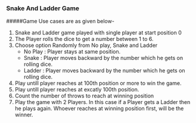 ### Snake And Ladder Game

#####Game Use cases are as given below-


1.  Snake and Ladder game played with single player at start position 0
2. The Player rolls the dice to get a number between 1 to 6.
3. Choose option Randomly from No play, Snake and Ladder
    - No Play : Player stays at same position.
	- Snake : Player moves backward by the number which he gets on rolling dice.
	- Ladder : Player moves backward by the number which he gets on rolling dice.
4.  Play untill player reaches at 100th position or more to win the game.
5. Play untill player reaches at excatly 100th position.
6. Count the number of throws to reach at winning position
7. Play the game with 2 Players. In this case if a Player gets a Ladder then he plays again. Whoever reaches at winning position first, will be the winner.
